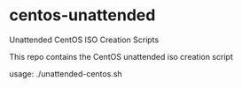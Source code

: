 # centos-unattended

Unattended CentOS ISO Creation Scripts

This repo contains the CentOS unattended iso creation script

usage: ./unattended-centos.sh
